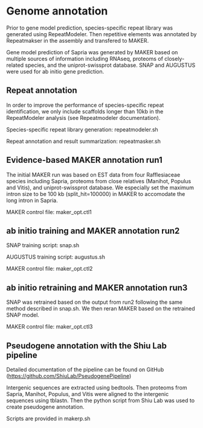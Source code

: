 Genome annotation
===============
Prior to gene model prediction, species-specific repeat library was generated using RepeatModeler. Then repetitive elements was annotated by Repeatmakser in the assembly and transfered to MAKER.

Gene model prediction of Sapria was generated by MAKER based on multiple sources of information including RNAseq, proteoms of closely-related species, and the uniprot-swissprot database. SNAP and AUGUSTUS were used for ab initio gene prediction.

Repeat annotation
------------
In order to improve the performance of species-specific repeat identification, we only include scaffolds longer than 10kb in the RepeatModeler analysis (see Repeatmodeler documentation).

Species-specific repeat library generation: repeatmodeler.sh

Repeat annotation and result summarization: repeatmasker.sh

Evidence-based MAKER annotation run1
------------
The initial MAKER run was based on EST data from four Rafflesiaceae species including Sapria, proteoms from close relatives (Manihot, Populus and Vitis), and uniprot-swissprot database. We especially set the maximum intron size to be 100 kb (split_hit=100000) in MAKER to accomodate the long intron in Sapria. 

MAKER control file: maker_opt.ctl1

ab initio training and MAKER annotation run2
------------
SNAP training script: snap.sh

AUGUSTUS training script: augustus.sh

MAKER control file: maker_opt.ctl2

ab initio retraining and MAKER annotation run3
------------
SNAP was retrained based on the output from run2 following the same method described in snap.sh. We then reran MAKER based on the retrained SNAP model.

MAKER control file: maker_opt.ctl3

Pseudogene annotation with the Shiu Lab pipeline
------------
Detailed documentation of the pipeline can be found on GitHub (https://github.com/ShiuLab/PseudogenePipeline)

Intergenic sequences are extracted using bedtools. Then proteoms from Sapria, Manihot, Populus, and Vitis were aligned to the intergenic sequences using tblastn. Then the python script from Shiu Lab was used to create pseudogene annotation. 

Scripts are provided in makerp.sh
